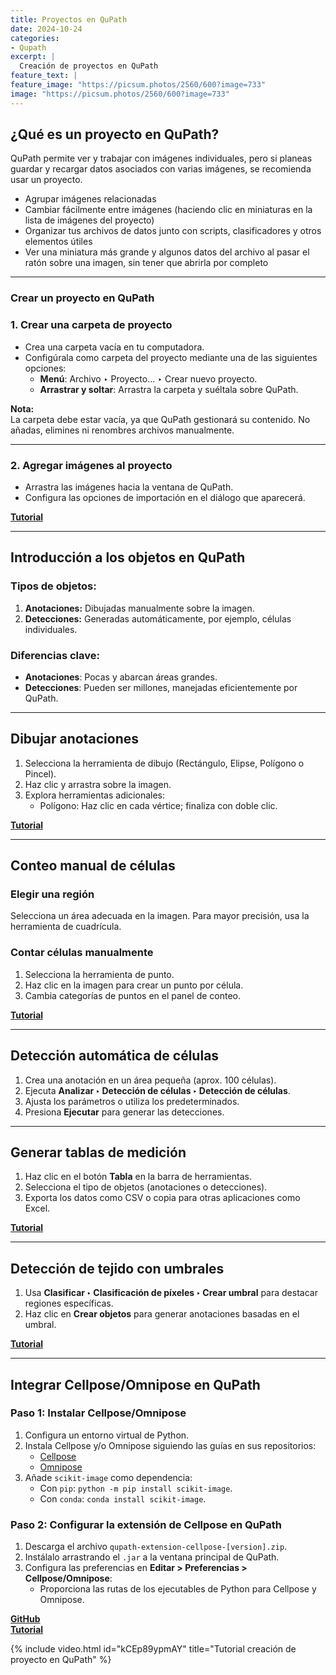 ```yaml
---
title: Proyectos en QuPath
date: 2024-10-24  
categories:
- Qupath
excerpt: |
  Creación de proyectos en QuPath
feature_text: |
feature_image: "https://picsum.photos/2560/600?image=733"
image: "https://picsum.photos/2560/600?image=733"
---
```

## ¿Qué es un proyecto en QuPath?
QuPath permite ver y trabajar con imágenes individuales, pero si planeas guardar y recargar datos asociados con varias imágenes, se recomienda usar un proyecto.
<ul>
    <li>Agrupar imágenes relacionadas</li>
    <li>Cambiar fácilmente entre imágenes (haciendo clic en miniaturas en la lista de imágenes del proyecto)</li>
    <li>Organizar tus archivos de datos junto con scripts, clasificadores y otros elementos útiles</li>
    <li>Ver una miniatura más grande y algunos datos del archivo al pasar el ratón sobre una imagen, sin tener que abrirla por completo</li>
</ul>

---
### Crear un proyecto en QuPath

### **1. Crear una carpeta de proyecto**
- Crea una carpeta vacía en tu computadora.
- Configúrala como carpeta del proyecto mediante una de las siguientes opciones:
  - **Menú**: Archivo ‣ Proyecto… ‣ Crear nuevo proyecto.
  - **Arrastrar y soltar**: Arrastra la carpeta y suéltala sobre QuPath.  

**Nota:**  
La carpeta debe estar vacía, ya que QuPath gestionará su contenido. No añadas, elimines ni renombres archivos manualmente.

---

### **2. Agregar imágenes al proyecto**
- Arrastra las imágenes hacia la ventana de QuPath.  
- Configura las opciones de importación en el diálogo que aparecerá.  

[**Tutorial**](https://www.youtube.com/watch?v=kCEp89ypmAY)

---

## Introducción a los objetos en QuPath

### Tipos de objetos:
1. **Anotaciones:** Dibujadas manualmente sobre la imagen.  
2. **Detecciones:** Generadas automáticamente, por ejemplo, células individuales.

### Diferencias clave:
- **Anotaciones**: Pocas y abarcan áreas grandes.  
- **Detecciones**: Pueden ser millones, manejadas eficientemente por QuPath.

---

## Dibujar anotaciones
1. Selecciona la herramienta de dibujo (Rectángulo, Elipse, Polígono o Pincel).  
2. Haz clic y arrastra sobre la imagen.  
3. Explora herramientas adicionales:
   - Polígono: Haz clic en cada vértice; finaliza con doble clic.

[**Tutorial**](https://youtu.be/FAoUHu40dk0?si=BD3R9J3x8aPotvRD)

---

## Conteo manual de células

### **Elegir una región**
Selecciona un área adecuada en la imagen. Para mayor precisión, usa la herramienta de cuadrícula.

### **Contar células manualmente**
1. Selecciona la herramienta de punto.  
2. Haz clic en la imagen para crear un punto por célula.  
3. Cambia categorías de puntos en el panel de conteo.  

[**Tutorial**](https://youtu.be/L-dLnkqHKdY?si=MduoX4cxOXr5fmve)

---

## Detección automática de células

1. Crea una anotación en un área pequeña (aprox. 100 células).  
2. Ejecuta **Analizar ‣ Detección de células ‣ Detección de células**.  
3. Ajusta los parámetros o utiliza los predeterminados.  
4. Presiona **Ejecutar** para generar las detecciones.

---

## Generar tablas de medición

1. Haz clic en el botón **Tabla** en la barra de herramientas.  
2. Selecciona el tipo de objetos (anotaciones o detecciones).  
3. Exporta los datos como CSV o copia para otras aplicaciones como Excel.  

[**Tutorial**](https://youtu.be/9P8NsAVfrZE?si=b8XAQAOBb6xqga39)

---

## Detección de tejido con umbrales

1. Usa **Clasificar ‣ Clasificación de píxeles ‣ Crear umbral** para destacar regiones específicas.  
2. Haz clic en **Crear objetos** para generar anotaciones basadas en el umbral.  

[**Tutorial**](https://youtu.be/9TmEb3SxS1k?si=C_3E_MjcigQIaleZ)

---

## Integrar Cellpose/Omnipose en QuPath

### **Paso 1: Instalar Cellpose/Omnipose**
1. Configura un entorno virtual de Python.  
2. Instala Cellpose y/o Omnipose siguiendo las guías en sus repositorios:  
   - [Cellpose](https://github.com/MouseLand/cellpose)  
   - [Omnipose](https://github.com/masenf/omnipose)  
3. Añade `scikit-image` como dependencia:  
   - Con `pip`: `python -m pip install scikit-image`.  
   - Con `conda`: `conda install scikit-image`.

### **Paso 2: Configurar la extensión de Cellpose en QuPath**
1. Descarga el archivo `qupath-extension-cellpose-[version].zip`.  
2. Instálalo arrastrando el `.jar` a la ventana principal de QuPath.  
3. Configura las preferencias en **Editar > Preferencias > Cellpose/Omnipose**:  
   - Proporciona las rutas de los ejecutables de Python para Cellpose y Omnipose.

[**GitHub**](https://github.com/BIOP/qupath-extension-cellpose)  
[**Tutorial**](https://www.youtube.com/watch?v=A_PW_N0np9A)

{% include video.html id="kCEp89ypmAY" title="Tutorial creación de proyecto en QuPath" %}
